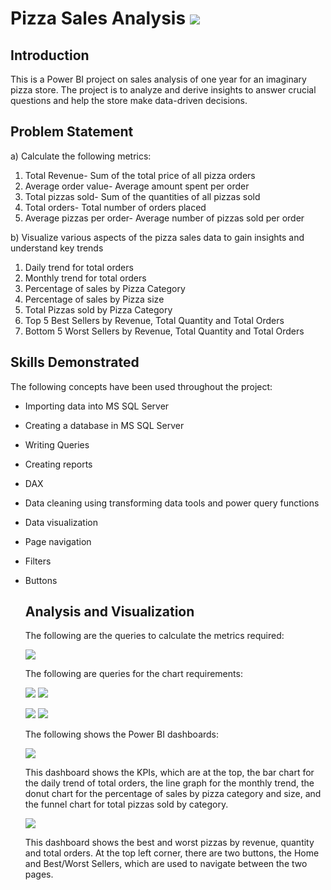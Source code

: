 # Pizza Sales Analysis ![](pizza-slice.png) 
## Introduction
This is a Power BI project on sales analysis of one year for an imaginary pizza store. The project is to analyze and derive insights to answer crucial questions and help the store make data-driven decisions.

## Problem Statement
a) Calculate the following metrics:
1. Total Revenue- Sum of the total price of all pizza orders
2. Average order value- Average amount spent per order
3. Total pizzas sold- Sum of the quantities of all pizzas sold
4. Total orders- Total number of orders placed
5. Average pizzas per order- Average number of pizzas sold per order
   
b) Visualize various aspects of the pizza sales data to gain insights and understand key trends
1. Daily trend for total orders
2. Monthly trend for total orders
3. Percentage of sales by Pizza Category
4. Percentage of sales by Pizza size
5. Total Pizzas sold by Pizza Category
6. Top 5 Best Sellers by Revenue, Total Quantity and Total Orders
7. Bottom 5 Worst Sellers by Revenue, Total Quantity and Total Orders

## Skills Demonstrated
The following concepts have been used throughout the project:
- Importing data into MS SQL Server
- Creating a database in MS SQL Server
- Writing Queries
- Creating reports
- DAX
- Data cleaning using transforming data tools and power query functions
- Data visualization
- Page navigation
- Filters
- Buttons

  ## Analysis and Visualization
  The following are the queries to calculate the metrics required:
  
  ![](KPIs_Queries.PNG)
  
  The following are queries for the chart requirements:
  
  ![](Chart_Queries1.PNG) ![](Chart_Queries2.PNG)
  
  ![](Chart_Queries3.PNG) ![](Chart_Queries4.PNG)

  The following shows the Power BI dashboards:

  ![](Home_Page.PNG)
  
  
  This dashboard shows the KPIs, which are at the top, the bar chart for the daily trend of total orders, the line graph for the monthly trend, the donut chart for the 
  percentage of sales by pizza category and size, and the funnel chart for total pizzas sold by category.
  



  ![](Best_and_Worst_Sellers.PNG)
  
  This dashboard shows the best and worst pizzas by revenue, quantity and total orders.
  At the top left corner, there are two buttons, the Home and Best/Worst Sellers, which are used to navigate between the two pages. 
  
 
  
  
